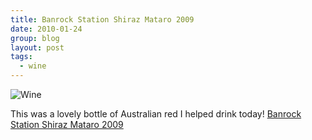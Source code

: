 ```yaml
---
title: Banrock Station Shiraz Mataro 2009
date: 2010-01-24
group: blog
layout: post
tags:
  - wine
---
```

![Wine](/images/uploads//2010/01/6117770-photo.jpg)

This was a lovely bottle of Australian red I helped drink today! [Banrock Station Shiraz Mataro 2009](http://www.tesco.com/wine/product/details/default.aspx?N=4294965532&amp;No=60&amp;id=256338145)
